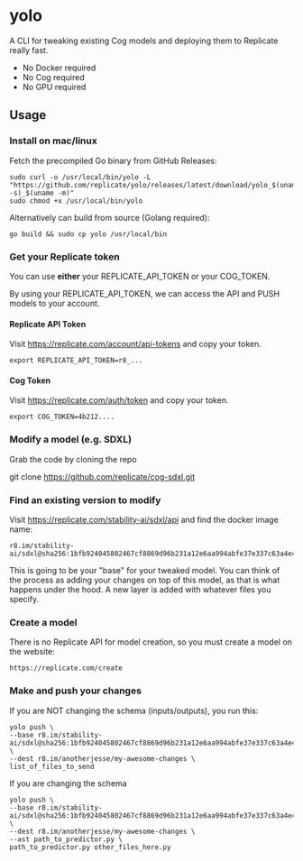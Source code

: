 # yolo

A CLI for tweaking existing Cog models and deploying them to Replicate really fast.

- No Docker required
- No Cog required
- No GPU required

## Usage


### Install on mac/linux

Fetch the precompiled Go binary from GitHub Releases:

    sudo curl -o /usr/local/bin/yolo -L "https://github.com/replicate/yolo/releases/latest/download/yolo_$(uname -s)_$(uname -m)"
    sudo chmod +x /usr/local/bin/yolo

Alternatively can build from source (Golang required):

    go build && sudo cp yolo /usr/local/bin

### Get your Replicate token

You can use **either** your REPLICATE_API_TOKEN or your COG_TOKEN.

By using your REPLICATE_API_TOKEN, we can access the API and PUSH models to your account.

#### Replicate API Token

Visit https://replicate.com/account/api-tokens and copy your token.

    export REPLICATE_API_TOKEN=r8_...

#### Cog Token

Visit https://replicate.com/auth/token and copy your token.

    export COG_TOKEN=4b212....

### Modify a model (e.g. SDXL)

Grab the code by cloning the repo

   git clone https://github.com/replicate/cog-sdxl.git

### Find an existing version to modify

Visit https://replicate.com/stability-ai/sdxl/api and find the docker image name:

    r8.im/stability-ai/sdxl@sha256:1bfb924045802467cf8869d96b231a12e6aa994abfe37e337c63a4e49a8c6c41

This is going to be your "base" for your tweaked model.  You can think 
of the process as adding your changes on top of this model, as that is
what happens under the hood.  A new layer is added with whatever files
you specify.

### Create a model

There is no Replicate API for model creation, so you must create a model on the website:

    https://replicate.com/create

### Make and push your changes

If you are NOT changing the schema (inputs/outputs), you run this:

    yolo push \
    --base r8.im/stability-ai/sdxl@sha256:1bfb924045802467cf8869d96b231a12e6aa994abfe37e337c63a4e49a8c6c41 \
    --dest r8.im/anotherjesse/my-awesome-changes \
    list_of_files_to_send

If you are changing the schema

    yolo push \
    --base r8.im/stability-ai/sdxl@sha256:1bfb924045802467cf8869d96b231a12e6aa994abfe37e337c63a4e49a8c6c41 \
    --dest r8.im/anotherjesse/my-awesome-changes \
    --ast path_to_predictor.py \
    path_to_predictor.py other_files_here.py



